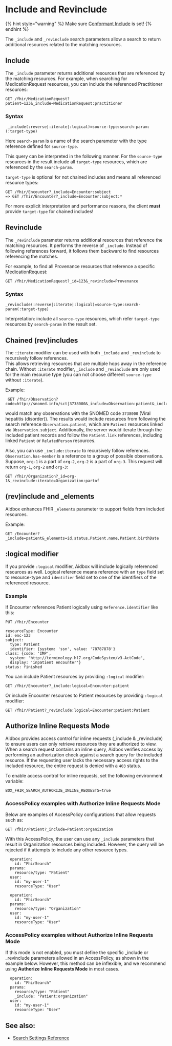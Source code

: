 # Include and Revinclude

{% hint style="warning" %}
Make sure [Conformant Include](../../../reference/settings/fhir.md#fhir.search.include.conformant) is set!&#x20;
{% endhint %}

The `_include` and `_revinclude` search parameters allow a search to return additional resources related to the matching resources.

## Include

The `_include` parameter returns additional resources that are referenced by the matching resources. For example, when searching for MedicationRequest resources, you can include the referenced Practitioner resources:

```
GET /fhir/MedicationRequest?patient=123&_include=MedicationRequest:practitioner
```

### Syntax

```
 _include(:reverse|:iterate|:logical)=source-type:search-param:(:target-type)
```

Here `search-param` is a name of the search parameter with the type reference defined for `source-type`.

This query can be interpreted in the following manner. For the `source-type` resources in the result include all `target-type` resources, which are referenced by the `search-param`.

`target-type` is optional for not chained includes and means all referenced resource types:

```
GET /fhir/Encounter?_include=Encounter:subject 
=> GET /fhir/Encounter?_include=Encounter:subject:*
```

For more explicit interpretation and performance reasons, the client **must** provide `target-type` for chained includes!

## Revinclude

The `_revinclude` parameter returns additional resources that reference the matching resources. It performs the reverse of `_include`. Instead of following references forward, it follows them backward to find resources referencing the matches.

For example, to find all Provenance resources that reference a specific MedicationRequest:

```
GET /fhir/MedicationRequest?_id=123&_revinclude=Provenance
```

### Syntax

```
_revinclude(:reverse|:iterate|:logical)=source-type:search-param(:target-type)
```

Interpretation: include all `source-type` resources, which refer `target-type` resources by `search-param` in the result set.

## Chained (rev)includes

The `:iterate` modifier can be used with both `_include` and `_revinclude` to recursively follow references.\
This allows retrieving resources that are multiple hops away in the reference chain. Without `:iterate` modifier, `_include` and `_revinclude` are only used for the main resource type (you can not choose different `source-type` without `:iterate`).

Example:

```
 GET /fhir/Observation?code=http://snomed.info/sct|3738000&_include=Observation:patient&_include:iterate=Patient:link
```

would match any observations with the SNOMED code `3738000` (Viral hepatitis (disorder)). The results would include resources from following the search reference `Observation.patient`, which are `Patient` resources linked via `Observation.subject`. Additionally, the server would iterate through the included patient records and follow the `Patient.link` references, including linked `Patient` or `RelatedPerson` resources.

Also, you can use `_include:iterate` to recursively follow references. `Observation.has-member` is a reference to a group of possible observations. Suppose, `org-1` is a part of `org-2`, `org-2` is a part of `org-3`. This request will return `org-1`, `org-2` and `org-3`:

```
GET /fhir/Organization?_id=org-1&_revinclude:iterate=Organization:partof
```

## (rev)include and \_elements

Aidbox enhances FHIR `_elements` parameter to support fields from included resources.

Example:

```
GET /Encounter?_include=patient&_elements=id,status,Patient.name,Patient.birthDate
```

## :logical modifier

If you provide `:logical` modifier, Aidbox will include logically referenced resources as well. Logical reference means reference with an  `type` field set to resource-type and `identifier` field set to one of the identifiers of the referenced resource.

### Example

If Encounter references Patient logically using `Reference.identifier` like this:

```
PUT /fhir/Encounter

resourceType: Encounter
id: enc-123
subject: 
  type: Patient
  identifier: {system: 'ssn', value: '78787878'}
class: {code: 'IMP', 
  system: 'http://terminology.hl7.org/CodeSystem/v3-ActCode', 
  display: 'inpatient encounter'}
status: finished
```

You can include Patient resources by providing `:logical` modifier:

```
GET /fhir/Encounter?_include:logical=Encounter:patient
```

Or include Encounter resources to Patient resources by providing `:logical` modifier:

```
GET /fhir/Patient?_revinclude:logical=Encounter:patient:Patient
```

## Authorize Inline Requests Mode

Aidbox provides access control for inline requests (\_include & \_revinclude) to ensure users can only retrieve resources they are authorized to view. When a search request contains an inline query, Aidbox verifies access by performing an authorization check against a search query for the included resource. If the requesting user lacks the necessary access rights to the included resource, the entire request is denied with a `403` status.

To enable access control for inline requests, set the following environment variable:

```
BOX_FHIR_SEARCH_AUTHORIZE_INLINE_REQUESTS=true
```

### AccessPolicy examples with Authorize Inline Requests Mode

Below are examples of AccessPolicy configurations that allow requests such as:

```
GET /fhir/Patient?_include=Patient:organization
```

With this AccessPolicy, the user can use any `_include` parameters that result in Organization resources being included. However, the query will be rejected if it attempts to include any other resource types.

```
  operation:
    id: "FhirSearch"
  params:
    resource/type: "Patient"
  user:
    id: "my-user-1"
    resourceType: "User"

  operation:
    id: "FhirSearch"
  params:
    resource/type: "Organization"
  user:
    id: "my-user-1"
    resourceType: "User"
```

### AccessPolicy examples without Authorize Inline Requests Mode

If this mode is not enabled, you must define the specific \_include or \_revinclude parameters allowed in an AccessPolicy, as shown in the example below. However, this method can be inflexible, and we recommend using **Authorize Inline Requests Mode** in most cases.

```
  operation:
    id: "FhirSearch"
  params:
    resource/type: "Patient"
    _include: "Patient:organization"
  user:
    id: "my-user-1"
    resourceType: "User"
```

## See also:

* [Search Settings Reference](../../../reference/settings/fhir.md#search)
